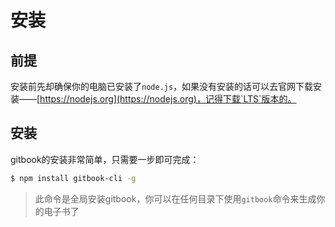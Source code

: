 # 安装

## 前提

安装前先却确保你的电脑已安装了`node.js`，如果没有安装的话可以去官网下载安装——[https://nodejs.org](https://nodejs.org)，记得下载`LTS`版本的。

## 安装

gitbook的安装非常简单，只需要一步即可完成：

```bash
$ npm install gitbook-cli -g
```
> 此命令是全局安装gitbook，你可以在任何目录下使用`gitbook`命令来生成你的电子书了
